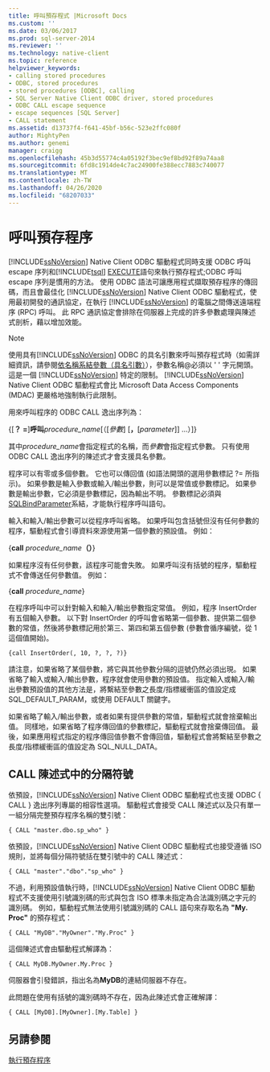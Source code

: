 ```yaml
---
title: 呼叫預存程式 |Microsoft Docs
ms.custom: ''
ms.date: 03/06/2017
ms.prod: sql-server-2014
ms.reviewer: ''
ms.technology: native-client
ms.topic: reference
helpviewer_keywords:
- calling stored procedures
- ODBC, stored procedures
- stored procedures [ODBC], calling
- SQL Server Native Client ODBC driver, stored procedures
- ODBC CALL escape sequence
- escape sequences [SQL Server]
- CALL statement
ms.assetid: d13737f4-f641-45bf-b56c-523e2ffc080f
author: MightyPen
ms.author: genemi
manager: craigg
ms.openlocfilehash: 45b3d55774c4a05192f3bec9ef8bd92f89a74aa8
ms.sourcegitcommit: 6fd8c1914de4c7ac24900fe388ecc7883c740077
ms.translationtype: MT
ms.contentlocale: zh-TW
ms.lasthandoff: 04/26/2020
ms.locfileid: "68207033"
---
```

# <a name="calling-a-stored-procedure"></a>呼叫預存程序
  [!INCLUDE[ssNoVersion](../../includes/ssnoversion-md.md)] Native Client ODBC 驅動程式同時支援 ODBC 呼叫 escape 序列和[!INCLUDE[tsql](../../includes/tsql-md.md)] [EXECUTE](/sql/t-sql/language-elements/execute-transact-sql)語句來執行預存程式;ODBC 呼叫 escape 序列是慣用的方法。 使用 ODBC 語法可讓應用程式擷取預存程序的傳回碼，而且會最佳化 [!INCLUDE[ssNoVersion](../../includes/ssnoversion-md.md)] Native Client ODBC 驅動程式，使用最初開發的通訊協定，在執行 [!INCLUDE[ssNoVersion](../../includes/ssnoversion-md.md)] 的電腦之間傳送遠端程序 (RPC) 呼叫。 此 RPC 通訊協定會排除在伺服器上完成的許多參數處理與陳述式剖析，藉以增加效能。  
  
> [!NOTE]  
>  使用具有[!INCLUDE[ssNoVersion](../../includes/ssnoversion-md.md)] ODBC 的具名引數來呼叫預存程式時（如需詳細資訊，請參閱[依名稱系結參數（具名引數）](https://go.microsoft.com/fwlink/?LinkID=209721)），參數名稱\@必須以 ' ' 字元開頭。 這是一個 [!INCLUDE[ssNoVersion](../../includes/ssnoversion-md.md)] 特定的限制。 [!INCLUDE[ssNoVersion](../../includes/ssnoversion-md.md)] Native Client ODBC 驅動程式會比 Microsoft Data Access Components (MDAC) 更嚴格地強制執行此限制。  
  
 用來呼叫程序的 ODBC CALL 逸出序列為：  
  
 {[**？ =**]**呼叫**_procedure_name_[（[*參數*] [**，**[*parameter*]] ...）]}  
  
 其中*procedure_name*會指定程式的名稱，而*參數*會指定程式參數。 只有使用 ODBC CALL 逸出序列的陳述式才會支援具名參數。  
  
 程序可以有零或多個參數。 它也可以傳回值 (如語法開頭的選用參數標記 ?= 所指示)。 如果參數是輸入參數或輸入/輸出參數，則可以是常值或參數標記。 如果參數是輸出參數，它必須是參數標記，因為輸出不明。 參數標記必須與[SQLBindParameter](../../relational-databases/native-client-odbc-api/sqlbindparameter.md)系結，才能執行程序呼叫語句。  
  
 輸入和輸入/輸出參數可以從程序呼叫省略。 如果呼叫包含括號但沒有任何參數的程序，驅動程式會引導資料來源使用第一個參數的預設值。 例如：  
  
 {**call** _procedure_name_**（）**}  
  
 如果程序沒有任何參數，該程序可能會失敗。 如果呼叫沒有括號的程序，驅動程式不會傳送任何參數值。 例如：  
  
 {**call** _procedure_name_}  
  
 在程序呼叫中可以針對輸入和輸入/輸出參數指定常值。 例如，程序 InsertOrder 有五個輸入參數。 以下對 InsertOrder 的呼叫會省略第一個參數、提供第二個參數的常值，然後將參數標記用於第三、第四和第五個參數 (參數會循序編號，從 1 這個值開始)。  
  
```  
{call InsertOrder(, 10, ?, ?, ?)}  
```  
  
 請注意，如果省略了某個參數，將它與其他參數分隔的逗號仍然必須出現。 如果省略了輸入或輸入/輸出參數，程序就會使用參數的預設值。 指定輸入或輸入/輸出參數預設值的其他方法是，將繫結至參數之長度/指標緩衝區的值設定成 SQL_DEFAULT_PARAM，或使用 DEFAULT 關鍵字。  
  
 如果省略了輸入/輸出參數，或者如果有提供參數的常值，驅動程式就會捨棄輸出值。 同樣地，如果省略了程序傳回值的參數標記，驅動程式就會捨棄傳回值。 最後，如果應用程式指定的程序傳回值參數不會傳回值，驅動程式會將繫結至參數之長度/指標緩衝區的值設定為 SQL_NULL_DATA。  
  
## <a name="delimiters-in-call-statements"></a>CALL 陳述式中的分隔符號  
 依預設，[!INCLUDE[ssNoVersion](../../includes/ssnoversion-md.md)] Native Client ODBC 驅動程式也支援 ODBC { CALL } 逸出序列專屬的相容性選項。 驅動程式會接受 CALL 陳述式以及只有單一一組分隔完整預存程序名稱的雙引號：  
  
```  
{ CALL "master.dbo.sp_who" }  
```  
  
 依預設，[!INCLUDE[ssNoVersion](../../includes/ssnoversion-md.md)] Native Client ODBC 驅動程式也接受遵循 ISO 規則，並將每個分隔符號括在雙引號中的 CALL 陳述式：  
  
```  
{ CALL "master"."dbo"."sp_who" }  
```  
  
 不過，利用預設值執行時，[!INCLUDE[ssNoVersion](../../includes/ssnoversion-md.md)] Native Client ODBC 驅動程式不支援使用引號識別碼的形式與包含 ISO 標準未指定為合法識別碼之字元的識別碼。 例如，驅動程式無法使用引號識別碼的 CALL 語句來存取名為 **"My. Proc"** 的預存程式：  
  
```  
{ CALL "MyDB"."MyOwner"."My.Proc" }  
```  
  
 這個陳述式會由驅動程式解譯為：  
  
```  
{ CALL MyDB.MyOwner.My.Proc }  
```  
  
 伺服器會引發錯誤，指出名為**MyDB**的連結伺服器不存在。  
  
 此問題在使用有括號的識別碼時不存在，因為此陳述式會正確解譯：  
  
```  
{ CALL [MyDB].[MyOwner].[My.Table] }  
```  
  
## <a name="see-also"></a>另請參閱  
 [執行預存程序](../../relational-databases/native-client-odbc-stored-procedures/running-stored-procedures.md)  
  
  
